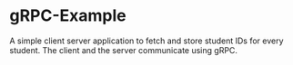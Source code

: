 # gRPC-Example

A simple client server application to fetch and store student IDs for every student. The client and the server communicate using gRPC.
